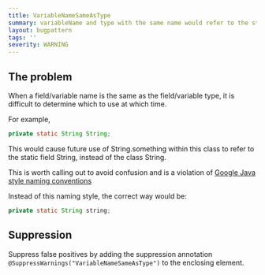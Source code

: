 ```yaml
---
title: VariableNameSameAsType
summary: variableName and type with the same name would refer to the static field instead of the class
layout: bugpattern
tags: ''
severity: WARNING
---
```


<!--
*** AUTO-GENERATED, DO NOT MODIFY ***
To make changes, edit the @BugPattern annotation or the explanation in docs/bugpattern.
-->

## The problem
When a field/variable name is the same as the field/variable type, it is
difficult to determine which to use at which time.

For example,

```java
private static String String;
```

This would cause future use of String.something within this class to refer to
the static field String, instead of the class String.

This is worth calling out to avoid confusion and is a violation of
[Google Java style naming conventions](https://google.github.io/styleguide/javaguide.html#s5.2.7-local-variable-names)

Instead of this naming style, the correct way would be:

```java
private static String string;
```

## Suppression
Suppress false positives by adding the suppression annotation `@SuppressWarnings("VariableNameSameAsType")` to the enclosing element.
